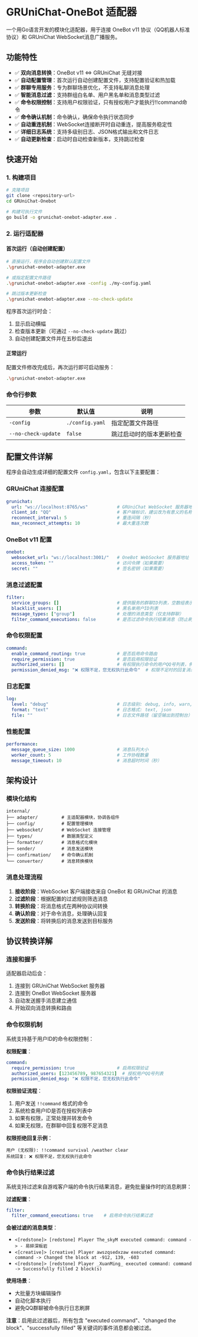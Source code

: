 # GRUniChat-OneBot 适配器

一个用Go语言开发的模块化适配器，用于连接 OneBot v11 协议（QQ机器人标准协议）和 GRUniChat WebSocket消息广播服务。

## 功能特性

- ✅ **双向消息转换**：OneBot v11 ⇔ GRUniChat 无缝对接
- ✅ **自动配置管理**：首次运行自动创建配置文件，支持配置验证和热加载
- ✅ **群聊专用服务**：专为群聊场景优化，不支持私聊消息处理
- ✅ **智能消息过滤**：支持群组白名单、用户黑名单和消息类型过滤
- ✅ **命令权限控制**：支持用户权限验证，只有授权用户才能执行!!command命令
- ✅ **命令确认机制**：命令确认，确保命令执行状态同步
- ✅ **自动重连机制**：WebSocket连接断开时自动重连，提高服务稳定性
- ✅ **详细日志系统**：支持多级别日志、JSON格式输出和文件日志
- ✅ **自动更新检查**：启动时自动检查新版本，支持跳过检查

## 快速开始

### 1. 构建项目

```bash
# 克隆项目
git clone <repository-url>
cd GRUniChat-Onebot

# 构建可执行文件
go build -o grunichat-onebot-adapter.exe .
```

### 2. 运行适配器

#### 首次运行（自动创建配置）
```bash
# 直接运行，程序会自动创建默认配置文件
.\grunichat-onebot-adapter.exe

# 或指定配置文件路径
.\grunichat-onebot-adapter.exe -config ./my-config.yaml

# 跳过版本更新检查
.\grunichat-onebot-adapter.exe --no-check-update
```

程序首次运行时会：
1. 显示启动横幅
2. 检查版本更新（可通过 `--no-check-update` 跳过）
3. 自动创建配置文件并在五秒后退出

#### 正常运行
配置文件修改完成后，再次运行即可启动服务：
```bash
.\grunichat-onebot-adapter.exe
```

### 命令行参数

| 参数 | 默认值 | 说明 |
|------|--------|------|
| `-config` | `./config.yaml` | 指定配置文件路径 |
| `--no-check-update` | `false` | 跳过启动时的版本更新检查 |

## 配置文件详解

程序会自动生成详细的配置文件 `config.yaml`，包含以下主要配置：

### GRUniChat 连接配置
```yaml
grunichat:
  url: "ws://localhost:8765/ws"           # GRUniChat WebSocket 服务器地址
  client_id: "QQ"                         # 客户端标识，建议改为有意义的名称
  reconnect_interval: 5                   # 重连间隔（秒）
  max_reconnect_attempts: 10              # 最大重连次数
```

### OneBot v11 配置
```yaml
onebot:
  websocket_url: "ws://localhost:3001/"   # OneBot WebSocket 服务器地址
  access_token: ""                        # 访问令牌（如果需要）
  secret: ""                              # 签名密钥（如果需要）
```

### 消息过滤配置
```yaml
filter:
  service_groups: []                      # 提供服务的群聊ID列表，空数组表示所有群聊
  blacklist_users: []                     # 黑名单用户ID列表
  message_types: ["group"]                # 处理的消息类型（仅支持群聊）
  filter_command_executions: false        # 是否过滤命令执行结果消息（防止刷屏）
```

### 命令权限配置
```yaml
command:
  enable_command_routing: true            # 是否启用命令路由
  require_permission: true                # 是否启用权限验证
  authorized_users: []                    # 有权限执行命令的用户QQ号列表，例如: [123456789, 987654321]
  permission_denied_msg: "❌ 权限不足，您无权执行此命令"  # 权限不足时的回复消息
```

### 日志配置
```yaml
log:
  level: "debug"                          # 日志级别: debug, info, warn, error
  format: "text"                          # 日志格式: text, json
  file: ""                                # 日志文件路径（留空输出到控制台）
```

### 性能配置
```yaml
performance:
  message_queue_size: 1000                # 消息队列大小
  worker_count: 5                         # 工作协程数量
  message_timeout: 10                     # 消息超时时间（秒）
```

## 架构设计

### 模块化结构
```
internal/
├── adapter/         # 主适配器模块，协调各组件
├── config/          # 配置管理模块
├── websocket/       # WebSocket 连接管理
├── types/           # 数据类型定义
├── formatter/       # 消息格式化模块
├── sender/          # 消息发送模块
├── confirmation/    # 命令确认机制
└── converter/       # 消息转换模块
```

### 消息处理流程
1. **接收阶段**：WebSocket 客户端接收来自 OneBot 和 GRUniChat 的消息
2. **过滤阶段**：根据配置的过滤规则筛选消息
3. **转换阶段**：将消息格式在两种协议间转换
4. **确认阶段**：对于命令消息，处理确认回复
5. **发送阶段**：将转换后的消息发送到目标服务

## 协议转换详解

### 连接和握手

适配器启动后会：
1. 连接到 GRUniChat WebSocket 服务器
2. 连接到 OneBot WebSocket 服务器
3. 自动发送握手消息建立通信
4. 开始双向消息转换和路由


### 命令权限机制

系统支持基于用户ID的命令权限控制：

**权限配置**：
```yaml
command:
  require_permission: true                # 启用权限验证
  authorized_users: [123456789, 987654321]  # 授权用户QQ号列表
  permission_denied_msg: "❌ 权限不足，您无权执行此命令"
```

**权限验证流程**：
1. 用户发送 `!!command` 格式的命令
2. 系统检查用户ID是否在授权列表中
3. 如果有权限，正常处理并转发命令
4. 如果无权限，在群聊中回复权限不足消息

**权限拒绝回复示例**：
```
用户 (无权限): !!command survival /weather clear
系统回复: ❌ 权限不足，您无权执行此命令
```

### 命令执行结果过滤

系统支持过滤来自游戏客户端的命令执行结果消息，避免批量操作时的消息刷屏：

**过滤配置**：
```yaml
filter:
  filter_command_executions: true    # 启用命令执行结果过滤
```

**会被过滤的消息类型**：
- `<[redstone]> [redstone] Player The_skyM executed command: command -> - 易碎深板岩`
- `<[creative]> [creative] Player awszqsedxzaw executed command: command -> Changed the block at -912, 139, -603`
- `<[redstone]> [redstone] Player _XuanMing_ executed command: command -> Successfully filled 2 block(s)`

**使用场景**：
- 大批量方块编辑操作
- 自动化脚本执行
- 避免QQ群聊被命令执行日志刷屏

**注意**：启用此过滤器后，所有包含 "executed command"、"changed the block"、"successfully filled" 等关键词的事件消息都会被过滤。

